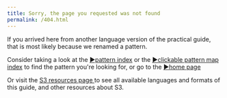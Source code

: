 ```yaml
---
title: Sorry, the page you requested was not found
permalink: /404.html
---
```


If you arrived here from another language version of the practical guide, that is most likely because we renamed a pattern. 

Consider taking a look at the  [&#9654;pattern index](pattern-index.html) or the  [&#9654;clickable pattern map index](map.html)  to find the pattern you're looking for, or go to the  [&#9654;home page](index.html) 

Or visit the [S3 resources page ](https://sociocracy30.org/resources)  to see all available languages and formats of this guide, and other resources about S3. 

